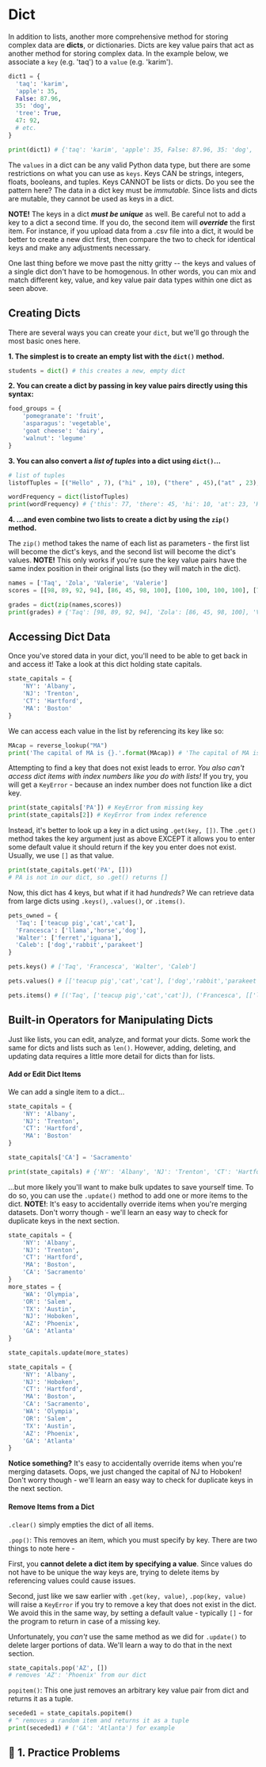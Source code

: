 <!---
{"next":"Topics/loops.md","title":"Dicts"}
-->

# Dict 

In addition to lists, another more comprehensive method for storing complex data are **dicts**, or dictionaries. Dicts are key value pairs that act as another method for storing complex data. In the example below, we associate a `key` (e.g. 'taq')  to a `value` (e.g. 'karim').

```python
dict1 = {
  'taq': 'karim',
  'apple': 35,
  False: 87.96,
  35: 'dog',
  'tree': True,
  47: 92,
  # etc.
}

print(dict1) # {'taq': 'karim', 'apple': 35, False: 87.96, 35: 'dog', 'tree': True, 47: 92}
```

The `values` in a dict can be any valid Python data type, but there are some restrictions on what you can use as `keys`. Keys CAN be strings, integers, floats, booleans, and tuples. Keys CANNOT be lists or dicts. Do you see the pattern here? The data in a dict key must be *immutable.* Since lists and dicts are mutable, they cannot be used as keys in a dict.

**NOTE!** The keys in a dict _**must be unique**_ as well. Be careful not to add a key to a dict a second time. If you do, the second item will _**override**_ the first item. For instance, if you upload data from a .csv file into a dict, it would be better to create a new dict first, then compare the two to check for identical keys and make any adjustments necessary.

One last thing before we move past the nitty gritty -- the keys and values of a single dict don't have to be homogenous. In other words, you can mix and match different key, value, and key value pair data types within one dict as seen above.

## Creating Dicts

There are several ways you can create your `dict`, but we'll go through the most basic ones here.

**1. The simplest is to create an empty list with the `dict()` method.**

```python
students = dict() # this creates a new, empty dict
```

**2. You can create a dict by passing in key value pairs directly using this syntax:**

```python
food_groups = {
	'pomegranate': 'fruit',
	'asparagus': 'vegetable',
	'goat cheese': 'dairy',
	'walnut': 'legume'
}
```

**3. You can also convert a *list of tuples* into a dict using `dict()`...**

```python
# list of tuples   
listofTuples = [("Hello" , 7), ("hi" , 10), ("there" , 45),("at" , 23),("this" , 77)]

wordFrequency = dict(listofTuples)
print(wordFrequency) # {'this': 77, 'there': 45, 'hi': 10, 'at': 23, 'Hello': 7}
```

**4. ...and even combine two lists to create a dict by using the `zip()` method.**

The `zip()` method takes the name of each list as parameters - the first list will become the dict's keys, and the second list will become the dict's values. **NOTE!** This only works if you're sure the key value pairs have the same index position in their original lists (so they will match in the dict).

```python
names = ['Taq', 'Zola', 'Valerie', 'Valerie']
scores = [[98, 89, 92, 94], [86, 45, 98, 100], [100, 100, 100, 100], [76, 79, 80, 82]]

grades = dict(zip(names,scores))
print(grades) # {'Taq': [98, 89, 92, 94], 'Zola': [86, 45, 98, 100], 'Valerie': [76, 79, 80, 82]}
```

## Accessing Dict Data

Once you've stored data in your dict, you'll need to be able to get back in and access it! Take a look at this dict holding state capitals.

```python
state_capitals = {
	'NY': 'Albany',
	'NJ': 'Trenton',
	'CT': 'Hartford',
	'MA': 'Boston'
}
```

We can access each value in the list by referencing its key like so:

```python
MAcap = reverse_lookup("MA")
print('The capital of MA is {}.'.format(MAcap)) # 'The capital of MA is Boston.'
```

Attempting to find a key that does not exist leads to error. *You also can't access dict items with index numbers like you do with lists!* If you try, you will get a `KeyError` - because an index number does not function like a dict key.

```python
print(state_capitals['PA']) # KeyError from missing key
print(state_capitals[2]) # KeyError from index reference
```

Instead, it's better to look up a key in a dict using `.get(key, [])`. The `.get()` method takes the key argument just as above EXCEPT it allows you to enter some default value it should return if the key you enter does not exist. Usually, we use `[]` as that value.

```python
print(state_capitals.get('PA', []))
# PA is not in our dict, so .get() returns []
```

Now, this dict has 4 keys, but what if it had *hundreds?* We can  retrieve data from large dicts using `.keys()`, `.values()`, or `.items()`.

```python
pets_owned = {
  'Taq': ['teacup pig','cat','cat'],
  'Francesca': ['llama','horse','dog'],
  'Walter': ['ferret','iguana'],
  'Caleb': ['dog','rabbit','parakeet']
}

pets.keys() # ['Taq', 'Francesca', 'Walter', 'Caleb']

pets.values() # [['teacup pig','cat','cat'], ['dog','rabbit','parakeet'], etc ]

pets.items() # [('Taq', ['teacup pig','cat','cat']), ('Francesca', [['llama','horse','dog']), etc]
```

## Built-in Operators for Manipulating Dicts

Just like lists, you can edit, analyze, and format your dicts. Some work the same for dicts and lists such as `len()`. However, adding, deleting, and updating data requires a little more detail for dicts than for lists.

#### Add or Edit Dict Items

We can add a single item to a dict...

```python
state_capitals = {
	'NY': 'Albany',
	'NJ': 'Trenton',
	'CT': 'Hartford',
	'MA': 'Boston'
}

state_capitals['CA'] = 'Sacramento'

print(state_capitals) # {'NY': 'Albany', 'NJ': 'Trenton', 'CT': 'Hartford', 'MA': 'Boston', 'CA': 'Sacramento'}
```

...but more likely you'll want to make bulk updates to save yourself time. To do so, you can use the `.update()` method to add one or more items to the dict. **NOTE!**: It's easy to accidentally override items when you're merging datasets. Don't worry though - we'll learn an easy way to check for duplicate keys in the next section.

```python
state_capitals = {
	'NY': 'Albany',
	'NJ': 'Trenton',
	'CT': 'Hartford',
	'MA': 'Boston',
	'CA': 'Sacramento'
}
more_states = {
	'WA': 'Olympia',
	'OR': 'Salem',
	'TX': 'Austin',
	'NJ': 'Hoboken',
	'AZ': 'Phoenix',
	'GA': 'Atlanta'
}

state_capitals.update(more_states)

state_capitals = {
	'NY': 'Albany',
	'NJ': 'Hoboken',
	'CT': 'Hartford',
	'MA': 'Boston',
	'CA': 'Sacramento',
	'WA': 'Olympia',
	'OR': 'Salem',
	'TX': 'Austin',
	'AZ': 'Phoenix',
	'GA': 'Atlanta'
}
```
**Notice something?** It's easy to accidentally override items when you're merging datasets. Oops, we just changed the capital of NJ to Hoboken! Don't worry though - we'll learn an easy way to check for duplicate keys in the next section.

#### Remove Items from a Dict

`.clear()` simply empties the dict of all items.

`.pop()`:
This removes an item, which you must specify by key. There are two things to note here -

First, you **cannot delete a dict item by specifying a value**. Since values do not have to be unique the way keys are, trying to delete items by referencing values could cause issues.

Second, just like we saw earlier with `.get(key, value)`, `.pop(key, value)` will raise a `KeyError` if you try to remove a key that does not exist in the dict. We avoid this in the same way, by setting a default value - typically `[]` - for the program to return in case of a missing key.

Unfortunately, you *can't* use the same method as we did for `.update()` to delete larger portions of data. We'll learn a way to do that in the next section.

```python
state_capitals.pop('AZ', [])
# removes 'AZ': 'Phoenix' from our dict
```

`popitem()`:
This one just removes an arbitrary key value pair from dict and returns it as a tuple. 

```python
seceded1 = state_capitals.popitem()
# ^ removes a random item and returns it as a tuple
print(seceded1) # ('GA': 'Atlanta') for example
```

## 🚗 1. Practice Problems


